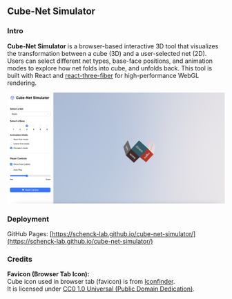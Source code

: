 ## Cube-Net Simulator


### Intro
**Cube-Net Simulator** is a browser-based interactive 3D tool that visualizes the transformation between a cube (3D) and a user-selected net (2D). Users can select different net types, base-face positions, and animation modes to explore how net folds into cube, and unfolds back. This tool is built with React and [react-three-fiber](https://github.com/pmndrs/react-three-fiber) for high-performance WebGL rendering.

![Cube-Net Simulator Screenshot](./public/image/Screenshot_May_3.png)

### Deployment
GitHub Pages: [https://schenck-lab.github.io/cube-net-simulator/](https://schenck-lab.github.io/cube-net-simulator/)

### Credits

**Favicon (Browser Tab Icon):**  
Cube icon used in browser tab (favicon) is from [Iconfinder](https://www.iconfinder.com/search?q=cube&price=free).  
It is licensed under [CC0 1.0 Universal (Public Domain Dedication)](https://creativecommons.org/publicdomain/zero/1.0/).

